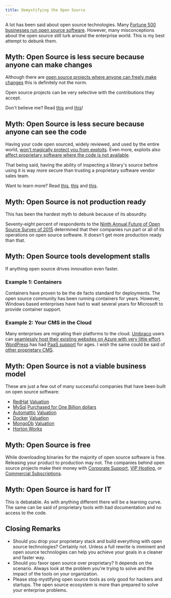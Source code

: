 ```yaml
---
title: Demystifying the Open Source
---
```


A lot has been said about open source technologies. Many [Fortune 500 businesses run open source software](http://fortune.com/2010/08/16/how-corporate-america-went-open-source/). However, many misconceptions about the open source still lurk around the enterprise world. This is my best attempt to debunk them.

## Myth: Open Source is less secure because anyone can make changes  
Although there are [open source projects where anyone can freely make changes](https://www.wikipedia.org/) this is definitely not the norm.  

Open source projects can be very selective with the contributions they accept.  

Don't believe me? Read [this](https://lkml.org/lkml/2012/12/23/75?cm_mc_uid=71870513194014591758915&cm_mc_sid_50200000=1459175891) and [this](http://lkml.iu.edu/hypermail/linux/kernel/1510.3/02866.html)!  

## Myth: Open Source is less secure because anyone can see the code  
Having your code open sourced, widely reviewed, and used by the entire world, [won't magically protect you from exploits](http://heartbleed.com/). Even more, exploits also [affect proprietary software where the code is not available](https://www.theiphonewiki.com/wiki/Jailbreak_Exploits).  

That being said, having the ability of inspecting a library's source before using it is way more secure than trusting a proprietary software vendor sales team.  

Want to learn more? Read [this](http://www.dwheeler.com/secure-programs/Secure-Programs-HOWTO/open-source-security.html), [this](https://en.wikipedia.org/wiki/Open-source_software_security) and [this](https://www.ibm.com/developerworks/mydeveloperworks/blogs/6e6f6d1b-95c3-46df-8a26-b7efd8ee4b57/entry/is_open_source_software_less_secure230?lang=en).  

## Myth: Open Source is not production ready  
This has been the hardest myth to debunk because of its absurdity.  

Seventy-eight percent of respondents to the [Ninth Annual Future of Open Source Survey of 2015](https://www.blackducksoftware.com/future-of-open-source) determined that their companies run part or all of its operations on open source software. It doesn't get more production ready than that.  

## Myth: Open Source tools development stalls  
If anything open source drives innovation even faster.  

### Example 1: Containers  
Containers have proven to be the de facto standard for deployments. The open source community has been running containers for years. However, Windows based enterprises have had to wait several years for Microsoft to provide container support.  

### Example 2: Your CMS in the Cloud  
Many enterprises are migrating their platforms to the cloud. [Umbraco](http://umbraco.com) users can [seamlessly host their existing websites on Azure with very little effort](http://umbraco.com/azure). [WordPress](https://wordpress.com/) has had [PaaS support](https://wpengine.com/) for ages. I wish the same could be said of [other proprietary CMS](http://www.sitecoreonazure.net/).  

## Myth: Open Source is not a viable business model  
These are just a few out of many successful companies that have been built on open source software:  

- [RedHat](http://www.redhat.com/en/about/company) [Valuation](https://finance.yahoo.com/q/ks?s=RHT)  
- [MySql](http://www.mysql.com/about/) [Purchased for One Billion dollars](http://techcrunch.com/2008/01/16/sun-picks-up-mysql-for-1-billion-open-source-is-a-legitimate-business-model/)  
- [Automattic](https://automattic.com/about/) [Valuation](http://blogs.wsj.com/venturecapital/2014/05/05/automattic-valued-at-1-16-billion-says-it-doesnt-need-ipo/)  
- [Docker](https://www.docker.com/company) [Valuation](http://www.forbes.com/sites/mikekavis/2015/07/16/5-reasons-why-docker-is-a-billion-dollar-company/#6591791619c5)  
- [MongoDb](https://www.mongodb.com/company) [Valuation](http://blogs.wsj.com/digits/2015/01/14/big-data-startup-mongodb-now-valued-at-1-6-bililon/)  
- [Horton Works](http://hortonworks.com/about-us/quick-facts/)  

## Myth: Open Source is free  
While downloading binaries for the majority of open source software is free. Releasing your product to production may not. The companies behind open source projects make their money with [Corporate Support](http://www.cnet.com/news/nginx-tries-converting-web-server-popularity-into-money/), [VIP Hosting](http://www.labnol.org/internet/blogging/how-wordpress-makes-money/7576/), or [Commercial Subscriptions](http://www.businessinsider.com/docker-introduces-commercial-subscription-plan-2015-6).  

## Myth: Open Source is hard for IT  
This is debatable. As with anything different there will be a learning curve. The same can be said of proprietary tools with bad documentation and no access to the code.  

## Closing Remarks  
- Should you drop your proprietary stack and build everything with open source technologies? Certainly not. Unless a full rewrite is imminent and open source technologies can help you achieve your goals in a cleaner and faster way.  
- Should you favor open source over proprietary? It depends on the scenario. Always look at the problem you're trying to solve and the impact of the tools on your organization.  
- Please stop mystifying open source tools as only good for hackers and startups. The open source ecosystem is more than prepared to solve your enterprise problems.  
